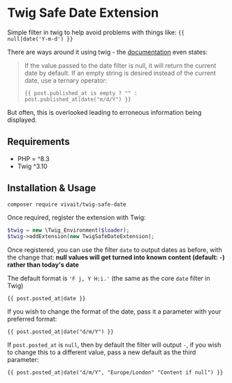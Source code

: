 # Twig Safe Date Extension

Simple filter in twig to help avoid problems with things like: `{{ null|date('Y-m-d') }}`

There are ways around it using twig - the [documentation](https://twig.symfony.com/doc/2.x/filters/date.html) even states:

> If the value passed to the date filter is null, it will return the current date by default. If an empty string is desired instead of the current date, use a ternary operator:
>
> `{{ post.published_at is empty ? "" : post.published_at|date("m/d/Y") }}`

But often, this is overlooked leading to erroneous information being displayed.

## Requirements

* PHP = ^8.3
* Twig ^3.10

## Installation & Usage

`composer require vivait/twig-safe-date`

Once required, register the extension with Twig:

```php
$twig = new \Twig_Environment($loader);
$twig->addExtension(new TwigSafeDateExtension);
```

Once registered, you can use the filter `date` to output dates as before, with the change that: **null values will get turned into known content (default: `-`) rather than today's date**

The default format is `'F j, Y H:i.'` (the same as the core `date` filter in Twig)

```
{{ post.posted_at|date }}
```

If you wish to change the format of the date, pass it a parameter with your preferred format:

```
{{ post.posted_at|date("d/m/Y") }}
```

If `post.posted_at` is `null`, then by default the filter will output `-`, if you wish to change this to a different value, pass a new default as the third parameter:

```
{{ post.posted_at|date("d/m/Y", "Europe/London" "Content if null") }}
```
